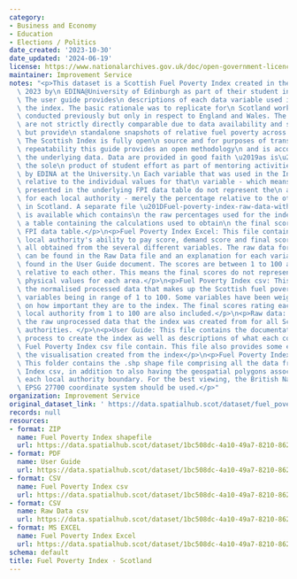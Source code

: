 ```yaml
---
category:
- Business and Economy
- Education
- Elections / Politics
date_created: '2023-10-30'
date_updated: '2024-06-19'
license: https://www.nationalarchives.gov.uk/doc/open-government-licence/version/3/
maintainer: Improvement Service
notes: "<p>This dataset is a Scottish Fuel Poverty Index created in the summer of\
  \ 2023 by\n EDINA@University of Edinburgh as part of their student internship programme.\
  \ The user guide provides\n descriptions of each data variable used in creating\
  \ the index. The basic rationale was to replicate for\n Scotland work that had been\
  \ conducted previously but only in respect to England and Wales. The two\n indices\
  \ are not strictly directly comparable due to data availability and spatial granularity\
  \ but provide\n standalone snapshots of relative fuel poverty across Great Britain.\
  \ The Scottish Index is fully open\n source and for purposes of transparency and\
  \ repeatability this guide provides an open methodology\n and is accompanied by\
  \ the underlying data. Data are provided in good faith \u2019as is\u2019 and is\
  \ the sole\n product of student effort as part of mentoring activities conducted\
  \ by EDINA at the University.\n Each variable that was used in the Index was normalised\
  \ relative to the individual values for that\n variable - which means the values\
  \ presented in the underlying FPI data table do not represent the\n actual numbers\
  \ for each local authority - merely the percentage relative to the other local authorities\n\
  \ in Scotland. A separate file \u201DFuel-poverty-index-raw-data-with-calc.csv\u201D\
  \ is available which contains\n the raw percentages used for the index along with\
  \ a table containing the calculations used to obtain\n the final score and the main\
  \ FPI data table.</p>\n<p>Fuel Poverty Index Excel: This file contains each Scottish\
  \ local authority's ability to pay score, demand score and final score which were\
  \ all obtained from the several different variables. The raw data for these variables\
  \ can be found in the Raw Data file and an explanation for each variable can be\
  \ found in the User Guide document. The scores are between 1 to 100 and are normalised\
  \ relative to each other. This means the final scores do not represent the actual\
  \ physical values for each area.</p>\n<p>Fuel Poverty Index csv: This file contains\
  \ the normalised processed data that makes up the Scottish fuel poverty index with\
  \ variables being in range of 1 to 100. Some variables have been weighted depending\
  \ on how important they are to the index. The final scores rating each Scottish\
  \ local authority from 1 to 100 are also included.</p>\n<p>Raw data: This file contains\
  \ the raw unprocessed data that the index was created from for all Scottish local\
  \ authorities. </p>\n<p>User Guide: This file contains the documentation of the\
  \ process to create the index as well as descriptions of what each column in the\
  \ Fuel Poverty Index csv file contain. This file also provides some examples of\
  \ the visualisation created from the index</p>\n<p>Fuel Poverty Index Shapefile:\
  \ This folder contains the .shp shape file comprising all the data from Fuel Poverty\
  \ Index csv, in addition to also having the geospatial polygons associated with\
  \ each local authority boundary. For the best viewing, the British National Grid\
  \ EPSG 27700 coordinate system should be used.</p>"
organization: Improvement Service
original_dataset_link: ' https://data.spatialhub.scot/dataset/fuel_poverty_index-is'
records: null
resources:
- format: ZIP
  name: Fuel Poverty Index shapefile
  url: https://data.spatialhub.scot/dataset/1bc508dc-4a10-49a7-8210-862e451d0f44/resource/bd86e980-1705-4146-bcd8-f1fe815ff6a0/download/fuel-poverty-index-shape-file.zip
- format: PDF
  name: User Guide
  url: https://data.spatialhub.scot/dataset/1bc508dc-4a10-49a7-8210-862e451d0f44/resource/27d72c7b-8c07-4cb6-8424-5aaf0d54a19b/download/scottish_fuel_poverty_index_user_guide_final.pdf
- format: CSV
  name: Fuel Poverty Index csv
  url: https://data.spatialhub.scot/dataset/1bc508dc-4a10-49a7-8210-862e451d0f44/resource/71e76588-8155-4f43-94cc-ae0a0a374df1/download/final-fuel-poverty-index.csv
- format: CSV
  name: Raw Data csv
  url: https://data.spatialhub.scot/dataset/1bc508dc-4a10-49a7-8210-862e451d0f44/resource/7fc1eaf4-8ff6-49c5-9861-027d2f6e105c/download/fuel-poverty-index-raw-data.csv
- format: MS EXCEL
  name: Fuel Poverty Index Excel
  url: https://data.spatialhub.scot/dataset/1bc508dc-4a10-49a7-8210-862e451d0f44/resource/c3c8a38f-9165-45fc-95b9-e70fe17f225c/download/scotland_fuel_poverty_final_index_version_1.xlsx
schema: default
title: Fuel Poverty Index - Scotland
---
```


